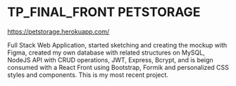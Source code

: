 # TP_FINAL_FRONT PETSTORAGE

https://petstorage.herokuapp.com/

Full Stack Web Application, started sketching and
creating the mockup with Figma, created my own
database with related structures on MySQL, NodeJS
API with CRUD operations, JWT, Express, Bcrypt, and
is beign consumed with a React Front using
Bootstrap, Formik and personalized CSS styles and
components. This is my most recent project.
